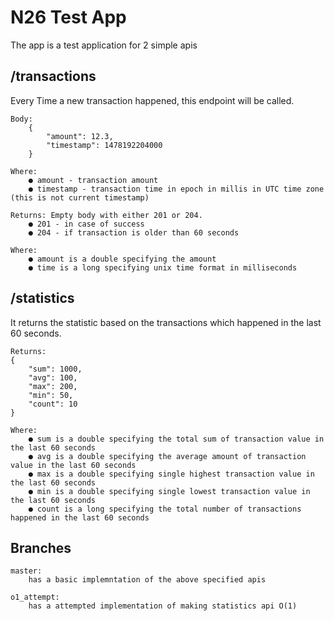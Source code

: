 N26 Test App
============

The app is a test application for 2 simple apis

/transactions
-------------
Every Time a new transaction happened, this endpoint will be called.
    
    Body:
        {
            "amount": 12.3,
            "timestamp": 1478192204000
        }

    Where:
        ● amount - transaction amount
        ● timestamp - transaction time in epoch in millis in UTC time zone (this is not current timestamp)
    
    Returns: Empty body with either 201 or 204.
        ● 201 - in case of success
        ● 204 - if transaction is older than 60 seconds

    Where:
        ● amount is a double specifying the amount
        ● time is a long specifying unix time format in milliseconds

​/statistics
-----------
It returns the statistic based on the transactions which happened in the last 60 seconds.

    Returns:
    {
        "sum": 1000,
        "avg": 100,
        "max": 200,
        "min": 50,
        "count": 10
    }
    
    Where:
        ● sum is a double specifying the total sum of transaction value in the last 60 seconds
        ● avg is a double specifying the average amount of transaction value in the last 60 seconds
        ● max is a double specifying single highest transaction value in the last 60 seconds
        ● min is a double specifying single lowest transaction value in the last 60 seconds
        ● count is a long specifying the total number of transactions happened in the last 60 seconds
        

Branches
--------
    master:
        has a basic implemntation of the above specified apis
    
    o1_attempt:
        has a attempted implementation of making statistics api O(1)